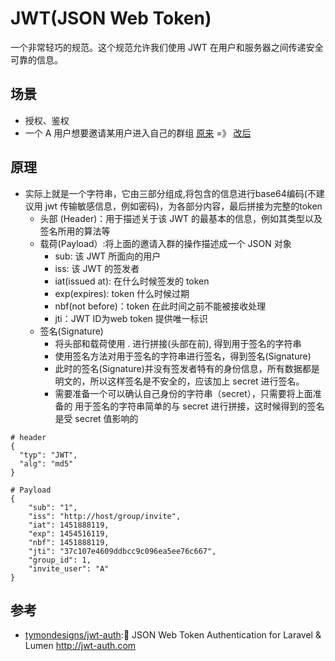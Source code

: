 # JWT(JSON Web Token)

一个非常轻巧的规范。这个规范允许我们使用 JWT 在用户和服务器之间传递安全可靠的信息。

## 场景

* 授权、鉴权
* 一个 A 用户想要邀请某用户进入自己的群组 [原来](https://host/group/{group_id}/invite/{invite_user}) =》 [改后](https://host/group/invite/{token})

## 原理

* 实际上就是一个字符串，它由三部分组成,将包含的信息进行base64编码(不建议用 jwt 传输敏感信息，例如密码)，为各部分内容，最后拼接为完整的token
    * 头部 (Header)：用于描述关于该 JWT 的最基本的信息，例如其类型以及签名所用的算法等
    * 载荷(Payload）:将上面的邀请入群的操作描述成一个 JSON 对象
        - sub: 该 JWT 所面向的用户
        - iss: 该 JWT 的签发者
        - iat(issued at): 在什么时候签发的 token
        - exp(expires): token 什么时候过期
        - nbf(not before)：token 在此时间之前不能被接收处理
        - jti：JWT ID为web token 提供唯一标识
    * 签名(Signature)
        - 将头部和载荷使用 . 进行拼接(头部在前), 得到用于签名的字符串
        - 使用签名方法对用于签名的字符串进行签名，得到签名(Signature)
        - 此时的签名(Signature)并没有签发者特有的身份信息，所有数据都是明文的，所以这样签名是不安全的，应该加上 secret 进行签名。
        - 需要准备一个可以确认自己身份的字符串（secret），只需要将上面准备的 用于签名的字符串简单的与 secret 进行拼接，这时候得到的签名是受 secret 值影响的

```
# header
{
  "typ": "JWT",
  "alg": "md5"
}

# Payload
{
    "sub": "1",
    "iss": "http://host/group/invite",
    "iat": 1451888119,
    "exp": 1454516119,
    "nbf": 1451888119,
    "jti": "37c107e4609ddbcc9c096ea5ee76c667",
    "group_id": 1,
    "invite_user": "A"
}
```

## 参考

* [tymondesigns/jwt-auth](https://github.com/tymondesigns/jwt-auth):🔐 JSON Web Token Authentication for Laravel & Lumen http://jwt-auth.com
